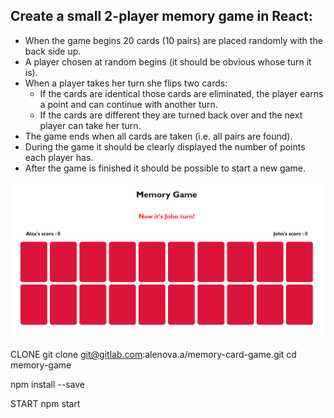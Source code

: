 ## Create a small 2-player memory game in  React:

* When the game begins 20 cards (10 pairs) are placed randomly with the back side up.
* A player chosen at random begins (it should be obvious whose turn it is).
* When a player takes her turn she flips two cards:
  * If the cards are identical those cards are eliminated, the player earns a point and can continue with another turn.
  * If the cards are different they are turned back over and the next player can take her turn.
* The game ends when all cards are taken (i.e. all pairs are found).
* During the game it should be clearly displayed the number of points each player has.
* After the game is finished it should be possible to start a new game.


 ![ Illustration for the project](https://github.com/alenovaA/memory-card-game/raw/main/Screenshot%20memory-card-game.png)
 
CLONE
git clone git@gitlab.com:alenova.a/memory-card-game.git
cd memory-game


npm install --save



START
npm start
